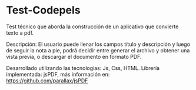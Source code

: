 # Test-Codepels
Test técnico que aborda la construcción de un aplicativo que convierte texto a pdf.

Descripción:
El usuario puede llenar los campos título y descripción y luego de seguir la nota a pie, podrá decidir entre generar el archivo y obtener una vista previa, o descargar el documento en formato PDF.

Desarrollado utilizando las tecnologías: Js, Css, HTML.
Librería implementada: jsPDF, más información en: https://github.com/parallax/jsPDF
